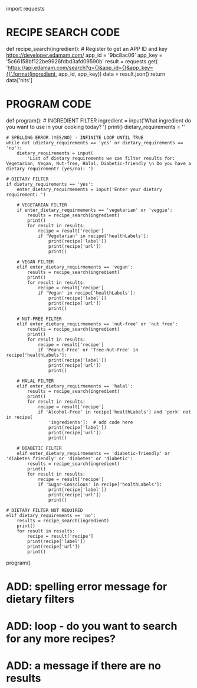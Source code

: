 import requests

# RECIPE SEARCH CODE
def recipe_search(ingredient):  # Register to get an APP ID and key https://developer.edamam.com/
    app_id = '9bc8ac06'
    app_key = '5c66158bf122be9926fdbd3afd09590b'
    result = requests.get(
        'https://api.edamam.com/search?q={}&app_id={}&app_key={}'.format(ingredient, app_id, app_key))
    data = result.json()
    return data['hits']

# PROGRAM CODE
def program():
    # INGREDIENT FILTER
    ingredient = input('What ingredient do you want to use in your cooking today? ') 
    print()
    dietary_requirements = ''

    # SPELLING ERROR (YES/NO) - INFINITE LOOP UNTIL TRUE
    while not (dietary_requirements == 'yes' or dietary_requirements == 'no'):
        dietary_requirements = input(
            'List of dietary requirements we can filter results for: Vegetarian, Vegan, Nut-free, Halal, Diabetic-friendly \n Do you have a dietary requirement? (yes/no): ')

    # DIETARY FILTER
    if dietary_requirements == 'yes':
        enter_dietary_requirmements = input('Enter your dietary requirement: ')

        # VEGETARIAN FILTER
        if enter_dietary_requirmements == 'vegetarian' or 'veggie':
            results = recipe_search(ingredient)
            print()
            for result in results:
                recipe = result['recipe']
                if 'Vegetarian' in recipe['healthLabels']:
                    print(recipe['label'])
                    print(recipe['url'])
                    print()

        # VEGAN FILTER
        elif enter_dietary_requirmements == 'vegan':
            results = recipe_search(ingredient)
            print()
            for result in results:
                recipe = result['recipe']
                if 'Vegan' in recipe['healthLabels']:
                    print(recipe['label'])
                    print(recipe['url'])
                    print()

        # NUT-FREE FILTER
        elif enter_dietary_requirmements == 'nut-free' or 'nut free':
            results = recipe_search(ingredient)
            print()
            for result in results:
                recipe = result['recipe']
                if 'Peanut-Free' or 'Tree-Nut-Free' in recipe['healthLabels']:
                    print(recipe['label'])
                    print(recipe['url'])
                    print()

        # HALAL FILTER
        elif enter_dietary_requirmements == 'halal':
            results = recipe_search(ingredient)
            print()
            for result in results:
                recipe = result['recipe']
                if 'Alcohol-Free' in recipe['healthLabels'] and 'pork' not in recipe[
                    'ingredients']:  # add code here
                    print(recipe['label'])
                    print(recipe['url'])
                    print()

        # DIABETIC FILTER
        elif enter_dietary_requirmements == 'diabetic-friendly' or 'diabetes friendly' or 'diabetes' or 'diabetic':
            results = recipe_search(ingredient)
            print()
            for result in results:
                recipe = result['recipe']
                if 'Sugar-Conscious' in recipe['healthLabels']:
                    print(recipe['label'])
                    print(recipe['url'])
                    print()

    # DIETARY FILTER NOT REQUIRED
    elif dietary_requirements == 'no':
        results = recipe_search(ingredient)
        print()
        for result in results:
            recipe = result['recipe']
            print(recipe['label'])
            print(recipe['url'])
            print()

program()

# ADD: spelling error message for dietary filters
# ADD: loop - do you want to search for any more recipes?
# ADD: a message if there are no results
